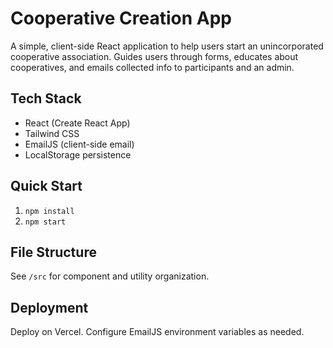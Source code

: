 # Cooperative Creation App

A simple, client-side React application to help users start an unincorporated cooperative association. Guides users through forms, educates about cooperatives, and emails collected info to participants and an admin.

## Tech Stack
- React (Create React App)
- Tailwind CSS
- EmailJS (client-side email)
- LocalStorage persistence

## Quick Start
1. `npm install`
2. `npm start`

## File Structure
See `/src` for component and utility organization.

## Deployment
Deploy on Vercel. Configure EmailJS environment variables as needed.
